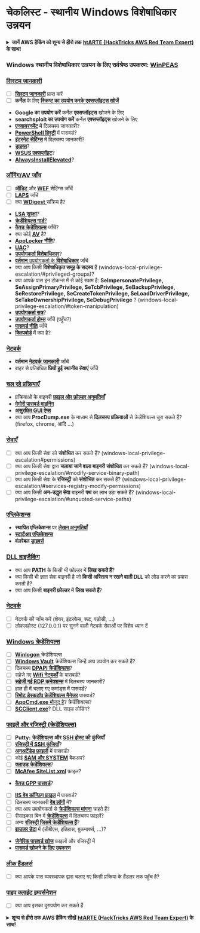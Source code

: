 # चेकलिस्ट - स्थानीय Windows विशेषाधिकार उन्नयन

<details>

<summary><strong>जानें AWS हैकिंग को शून्य से हीरो तक</strong> <a href="https://training.hacktricks.xyz/courses/arte"><strong>htARTE (HackTricks AWS Red Team Expert)</strong></a><strong> के साथ!</strong></summary>

HackTricks का समर्थन करने के अन्य तरीके:

* यदि आप अपनी **कंपनी का विज्ञापन HackTricks में देखना चाहते हैं** या **HackTricks को PDF में डाउनलोड करना चाहते हैं** तो [**सदस्यता योजनाएं देखें**](https://github.com/sponsors/carlospolop)!
* [**आधिकारिक PEASS और HackTricks स्वैग**](https://peass.creator-spring.com) प्राप्त करें
* हमारे विशेष [**NFTs**](https://opensea.io/collection/the-peass-family) संग्रह [**The PEASS Family**](https://opensea.io/collection/the-peass-family) खोजें
* **शामिल हों** 💬 [**डिस्कॉर्ड समूह**](https://discord.gg/hRep4RUj7f) या [**टेलीग्राम समूह**](https://t.me/peass) या हमें **ट्विटर** 🐦 [**@carlospolopm**](https://twitter.com/hacktricks_live)** पर फॉलो** करें।
* **अपने हैकिंग ट्रिक्स साझा करें, PRs सबमिट करके** [**HackTricks**](https://github.com/carlospolop/hacktricks) और [**HackTricks Cloud**](https://github.com/carlospolop/hacktricks-cloud) github repos में।

</details>

### **Windows स्थानीय विशेषाधिकार उन्नयन के लिए सर्वश्रेष्ठ उपकरण:** [**WinPEAS**](https://github.com/carlospolop/privilege-escalation-awesome-scripts-suite/tree/master/winPEAS)

### [सिस्टम जानकारी](windows-local-privilege-escalation/#system-info)

* [ ] [**सिस्टम जानकारी**](windows-local-privilege-escalation/#system-info) प्राप्त करें
* [ ] **कर्नेल** के लिए [**स्क्रिप्ट का उपयोग करके एक्सप्लॉइट्स खोजें**](windows-local-privilege-escalation/#version-exploits)
* **Google का उपयोग करें** कर्नेल **एक्सप्लॉइट्स** खोजने के लिए
* **searchsploit का उपयोग करें** कर्नेल **एक्सप्लॉइट्स** खोजने के लिए
* [**एनवायरनमेंट**](windows-local-privilege-escalation/#environment) में दिलचस्प जानकारी?
* [**PowerShell हिस्ट्री**](windows-local-privilege-escalation/#powershell-history) में पासवर्ड?
* [**इंटरनेट सेटिंग्स**](windows-local-privilege-escalation/#internet-settings) में दिलचस्प जानकारी?
* [**ड्राइव्स**](windows-local-privilege-escalation/#drives)?
* [**WSUS एक्सप्लॉइट**](windows-local-privilege-escalation/#wsus)?
* [**AlwaysInstallElevated**](windows-local-privilege-escalation/#alwaysinstallelevated)?

### [लॉगिंग/AV जाँच](windows-local-privilege-escalation/#enumeration)

* [ ] [**ऑडिट** ](windows-local-privilege-escalation/#audit-settings)और [**WEF** ](windows-local-privilege-escalation/#wef)सेटिंग्स जाँचें
* [ ] [**LAPS**](windows-local-privilege-escalation/#laps) जाँचें
* [ ] क्या [**WDigest** ](windows-local-privilege-escalation/#wdigest) सक्रिय है?
* [**LSA सुरक्षा**](windows-local-privilege-escalation/#lsa-protection)?
* [**क्रेडेंशियल्स गार्ड**](windows-local-privilege-escalation/#credentials-guard)[?](windows-local-privilege-escalation/#cached-credentials)
* [**कैश्ड क्रेडेंशियल्स**](windows-local-privilege-escalation/#cached-credentials) जाँचें?
* क्या कोई [**AV**](windows-av-bypass) है?
* [**AppLocker नीति**](authentication-credentials-uac-and-efs#applocker-policy)?
* [**UAC**](authentication-credentials-uac-and-efs/uac-user-account-control)?
* [**उपयोगकर्ता विशेषाधिकार**](windows-local-privilege-escalation/#users-and-groups)?
* [**वर्तमान** उपयोगकर्ता के **विशेषाधिकार**](windows-local-privilege-escalation/#users-and-groups) जाँचें
* क्या आप किसी **विशेषाधिकृत समूह के सदस्य** हैं (windows-local-privilege-escalation/#privileged-groups)?
* क्या आपके पास इन टोकन्स में से कोई सक्षम है: **SeImpersonatePrivilege, SeAssignPrimaryPrivilege, SeTcbPrivilege, SeBackupPrivilege, SeRestorePrivilege, SeCreateTokenPrivilege, SeLoadDriverPrivilege, SeTakeOwnershipPrivilege, SeDebugPrivilege** ? (windows-local-privilege-escalation/#token-manipulation)
* [**उपयोगकर्ता सत्र**](windows-local-privilege-escalation/#logged-users-sessions)?
* [**उपयोगकर्ता होम्स**](windows-local-privilege-escalation/#home-folders) जाँचें (पहुँच?)
* [**पासवर्ड नीति**](windows-local-privilege-escalation/#password-policy) जाँचें
* [**क्लिपबोर्ड**](windows-local-privilege-escalation/#get-the-content-of-the-clipboard) में क्या है?

### [नेटवर्क](windows-local-privilege-escalation/#network)

* **वर्तमान** [**नेटवर्क** **जानकारी**](windows-local-privilege-escalation/#network) जाँचें
* बाहर से प्रतिबंधित **छिपी हुई स्थानीय सेवाएं** जाँचें

### [चल रहे प्रक्रियाएँ](windows-local-privilege-escalation/#running-processes)

* प्रक्रियाओं के बाइनरी [**फ़ाइल और फ़ोल्डर अनुमतियाँ**](windows-local-privilege-escalation/#file-and-folder-permissions)
* [**मेमोरी पासवर्ड माइनिंग**](windows-local-privilege-escalation/#memory-password-mining)
* [**असुरक्षित GUI ऐप्स**](windows-local-privilege-escalation/#insecure-gui-apps)
* क्या आप **ProcDump.exe** के माध्यम से **दिलचस्प प्रक्रियाओं** से क्रेडेंशियल्स चुरा सकते हैं? (firefox, chrome, आदि ...)

### [सेवाएँ](windows-local-privilege-escalation/#services)

* [ ] क्या आप किसी सेवा को **संशोधित** कर सकते हैं? (windows-local-privilege-escalation#permissions)
* [ ] क्या आप किसी सेवा द्वारा **चलाया जाने वाला बाइनरी** **संशोधित** कर सकते हैं? (windows-local-privilege-escalation/#modify-service-binary-path)
* [ ] क्या आप किसी सेवा के **रजिस्ट्री** को **संशोधित** कर सकते हैं? (windows-local-privilege-escalation/#services-registry-modify-permissions)
* [ ] क्या आप किसी **अन-उद्धृत सेवा** बाइनरी **पथ** का लाभ उठा सकते हैं? (windows-local-privilege-escalation/#unquoted-service-paths)

### [**एप्लिकेशन्स**](windows-local-privilege-escalation/#applications)

* **स्थापित एप्लिकेशन्स** पर [**लेखन अनुमतियाँ**](windows-local-privilege-escalation/#write-permissions)
* [**स्टार्टअप एप्लिकेशन्स**](windows-local-privilege-escalation/#run-at-startup)
* **वंलरेबल** [**ड्राइवर्स**](windows-local-privilege-escalation/#drivers)

### [DLL हाइजैकिंग](windows-local-privilege-escalation/#path-dll-hijacking)

* क्या आप **PATH** के किसी भी फ़ोल्डर में **लिख सकते हैं**?
* क्या किसी भी ज्ञात सेवा बाइनरी है जो **किसी अस्तित्व न रखने वाली DLL** को लोड करने का प्रयास करती है?
* क्या आप किसी **बाइनरी फ़ोल्डर** में **लिख सकते हैं**?
### [नेटवर्क](windows-local-privilege-escalation/#network)

* [ ] नेटवर्क की जाँच करें (शेयर, इंटरफेस, रूट, पड़ोसी, ...)
* [ ] लोकलहोस्ट (127.0.0.1) पर सुनने वाली नेटवर्क सेवाओं पर विशेष ध्यान दें

### [Windows क्रेडेंशियल्स](windows-local-privilege-escalation/#windows-credentials)

* [ ] [**Winlogon** ](windows-local-privilege-escalation/#winlogon-credentials)क्रेडेंशियल्स
* [ ] [**Windows Vault**](windows-local-privilege-escalation/#credentials-manager-windows-vault) क्रेडेंशियल्स जिन्हें आप उपयोग कर सकते हैं?
* [ ] दिलचस्प [**DPAPI क्रेडेंशियल्स**](windows-local-privilege-escalation/#dpapi)?
* [ ] सहेजे गए [**Wifi नेटवर्कों**](windows-local-privilege-escalation/#wifi) के पासवर्ड?
* [ ] [**सहेजी गई RDP कनेक्शन्स**](windows-local-privilege-escalation/#saved-rdp-connections) में दिलचस्प जानकारी?
* [ ] हाल ही में चलाए गए कमांड्स में पासवर्ड?
* [ ] [**रिमोट डेस्कटॉप क्रेडेंशियल्स मैनेजर**](windows-local-privilege-escalation/#remote-desktop-credential-manager) पासवर्ड?
* [ ] [**AppCmd.exe** मौजूद है](windows-local-privilege-escalation/#appcmd-exe)? क्रेडेंशियल्स?
* [ ] [**SCClient.exe**](windows-local-privilege-escalation/#scclient-sccm)? DLL साइड लोडिंग?

### [फाइलें और रजिस्ट्री (क्रेडेंशियल्स)](windows-local-privilege-escalation/#files-and-registry-credentials)

* [ ] **Putty:** [**क्रेडेंशियल्स**](windows-local-privilege-escalation/#putty-creds) **और** [**SSH होस्ट की**](windows-local-privilege-escalation/#putty-ssh-host-keys) **कुंजियाँ**
* [ ] [**रजिस्ट्री में SSH कुंजियाँ**](windows-local-privilege-escalation/#ssh-keys-in-registry)?
* [ ] [**अनअटेंडेड फ़ाइलों**](windows-local-privilege-escalation/#unattended-files) में पासवर्ड?
* [ ] कोई [**SAM और SYSTEM**](windows-local-privilege-escalation/#sam-and-system-backups) बैकअप?
* [ ] [**क्लाउड क्रेडेंशियल्स**](windows-local-privilege-escalation/#cloud-credentials)?
* [ ] [**McAfee SiteList.xml**](windows-local-privilege-escalation/#mcafee-sitelist.xml) फ़ाइल?
* [**कैश्ड GPP पासवर्ड**](windows-local-privilege-escalation/#cached-gpp-pasword)?
* [ ] [**IIS वेब कॉन्फ़िग फ़ाइल**](windows-local-privilege-escalation/#iis-web-config) में पासवर्ड?
* [ ] दिलचस्प जानकारी [**वेब लॉगों**](windows-local-privilege-escalation/#logs) में?
* [ ] क्या आप उपयोगकर्ता से [**क्रेडेंशियल्स मांगना**](windows-local-privilege-escalation/#ask-for-credentials) चाहते हैं?
* [ ] रीसाइकल बिन में [**क्रेडेंशियल्स**](windows-local-privilege-escalation/#credentials-in-the-recyclebin) में दिलचस्प फ़ाइलें?
* [ ] अन्य [**रजिस्ट्री जिसमें क्रेडेंशियल्स हैं**](windows-local-privilege-escalation/#inside-the-registry)?
* [ ] [**ब्राउज़र डेटा**](windows-local-privilege-escalation/#browsers-history) में (डीबीएस, इतिहास, बुकमार्क्स, ...)?
* [**जेनेरिक पासवर्ड खोज**](windows-local-privilege-escalation/#generic-password-search-in-files-and-registry) फ़ाइलों और रजिस्ट्री में
* [**पासवर्ड खोजने के लिए उपकरण**](windows-local-privilege-escalation/#tools-that-search-for-passwords)

### [लीक हैंडलर्स](windows-local-privilege-escalation/#leaked-handlers)

* [ ] क्या आपके पास व्यवस्थापक द्वारा चलाए गए किसी प्रक्रिया के हैंडलर तक पहुँच है?

### [पाइप क्लाइंट इम्पर्सनेशन](windows-local-privilege-escalation/#named-pipe-client-impersonation)

* [ ] क्या आप इसका दुरुपयोग कर सकते हैं

<details>

<summary><strong>शून्य से हीरो तक AWS हैकिंग सीखें</strong> <a href="https://training.hacktricks.xyz/courses/arte"><strong>htARTE (HackTricks AWS Red Team Expert)</strong></a><strong> के साथ!</strong></summary>

HackTricks का समर्थन करने के अन्य तरीके:

* अगर आप अपनी कंपनी का विज्ञापन HackTricks में देखना चाहते हैं या HackTricks को PDF में डाउनलोड करना चाहते हैं तो [**सब्सक्रिप्शन प्लान्स**](https://github.com/sponsors/carlospolop) देखें!
* [**आधिकारिक PEASS & HackTricks स्वैग**](https://peass.creator-spring.com) प्राप्त करें
* हमारे विशेष [**NFTs**](https://opensea.io/collection/the-peass-family) कलेक्शन [**The PEASS Family**](https://opensea.io/collection/the-peass-family) खोजें
* **शामिल हों** 💬 [**डिस्कॉर्ड समूह**](https://discord.gg/hRep4RUj7f) या [**टेलीग्राम समूह**](https://t.me/peass) या हमें **ट्विटर** 🐦 [**@carlospolopm**](https://twitter.com/hacktricks_live) पर **फॉलो** करें।
* **हैकिंग ट्रिक्स साझा करें** द्वारा PRs सबमिट करके [**HackTricks**](https://github.com/carlospolop/hacktricks) और [**HackTricks Cloud**](https://github.com/carlospolop/hacktricks-cloud) github रेपो में।

</details>
